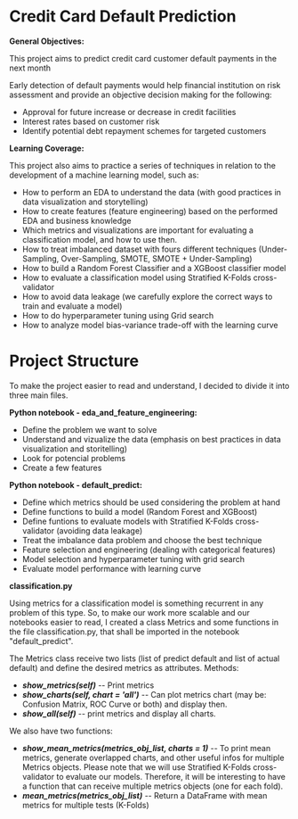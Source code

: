# Credit Card Default Prediction

**General Objectives:**

This project aims to predict credit card customer default payments in the next month

Early detection of default payments would help financial institution on risk assessment and provide an objective decision making for the following:

+ Approval for future increase or decrease in credit facilities
+ Interest rates based on customer risk
+ Identify potential debt repayment schemes for targeted customers

**Learning Coverage:**

This project also aims to practice a series of techniques in relation to the development of a machine learning model, such as:

+ How to perform an EDA to understand the data (with good practices in data visualization and storytelling)
+ How to create features (feature engineering) based on the performed EDA and business knowledge
+ Which metrics and visualizations are important for evaluating a classification model, and how to use then. 
+ How to treat imbalanced dataset with fours different techniques (Under-Sampling, Over-Sampling, SMOTE, SMOTE + Under-Sampling)
+ How to build a Random Forest Classifier and a XGBoost classifier model 
+ How to evaluate a classification model using Stratified K-Folds cross-validator 
+ How to avoid data leakage (we carefully explore the correct ways to train and evaluate a model)
+ How to do hyperparameter tuning using Grid search
+ How to analyze model bias-variance trade-off with the learning curve

# Project Structure

To make the project easier to read and understand, I decided to divide it into three main files.

**Python notebook - eda_and_feature_engineering:**

+ Define the problem we want to solve 
+ Understand and vizualize the data (emphasis on best practices in data visualization and storitelling)
+ Look for potencial problems 
+ Create a few features

**Python notebook - default_predict:**

+ Define which metrics should be used considering the problem at hand 
+ Define functions to build a model (Random Forest and XGBoost) 
+ Define funtions to evaluate models with Stratified K-Folds cross-validator (avoiding data leakage)
+ Treat the imbalance data problem and choose the best technique
+ Feature selection and engineering (dealing with categorical features)
+ Model selection and hyperparameter tuning with grid search
+ Evaluate model performance with learning curve


**classification.py**

Using metrics for a classification model is something recurrent in any problem of this type. So, to make our work more scalable and our notebooks easier to read, I created a class Metrics and some functions in the file classification.py, that shall be imported in the notebook "default_predict".

The Metrics class receive two lists (list of predict default and list of actual default) and define the desired metrics as attributes. Methods:
+ ***show_metrics(self)*** -- Print metrics
+ ***show_charts(self, chart = 'all')*** -- Can plot metrics chart (may be: Confusion Matrix, ROC Curve or both) and display then. 
+ ***show_all(self)*** -- print metrics and display all charts. 
    
We also have two functions:

+ ***show_mean_metrics(metrics_obj_list, charts = 1)*** -- To print mean metrics, generate overlapped charts, and other useful infos for multiple Metrics objects. Please note that we will use Stratified K-Folds cross-validator to evaluate our models. Therefore, it will be interesting to have a function that can receive multiple metrics objects (one for each fold). 
+  ***mean_metrics(metrics_obj_list)*** -- Return a DataFrame with mean metrics for multiple tests (K-Folds)

